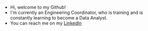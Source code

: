 - Hi, welcome to my Github!
- I'm currently an Engineering Coordinator, who is training and is constantly learning to become a Data Analyst.
- You can reach me on my [LinkedIn](https://www.linkedin.com/in/timothy-franks-2b20b888/)
